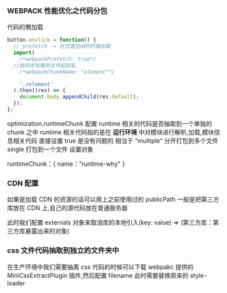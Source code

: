 ### WEBPACK 性能优化之代码分包

代码的懒加载

```JAVASCRIPT
button.onclick = function() {
  // prefetch -> 在页面空闲的时候加载
  import(
    /*webpackPrefetch: true*/
  //给异步加载的文件起别名
    /*webpackChunkName: "element"*/

    './element'
  ).then((res) => {
    document.body.appendChild(res.default);
  });
};
```

optimization.runtimeChunk 配置 runtime 相关的代码是否抽取到一个单独的 chunk 之中
runtime 相关代码指的是在 **运行环境** 中对模块进行解析,加载,模块信息相关代码
直接设置 true 是没有问题的 相当于 “multiple” 分开打包到多个文件 single 打包到一个文件
设置对象

runtimeChunk：{
name："runtime-why"
}

### CDN 配置

如果是加载 CDN 的资源的话可以用上之前使用过的 publicPath
一般是把第三方库放在 CDN 上,自己的源代码放在普通服务器

此时我们配置 externals 对象来取消库的本地引入(key: value) => (第三方库：第三方库暴露出来的对象)

### css 文件代码抽取到独立的文件夹中

在生产环境中我们需要抽离 css 代码的时候可以下载 webpakc 提供的 MiniCssExtractPlugin 插件,然后配置 filename
此时需要替换原来的 style-loader
